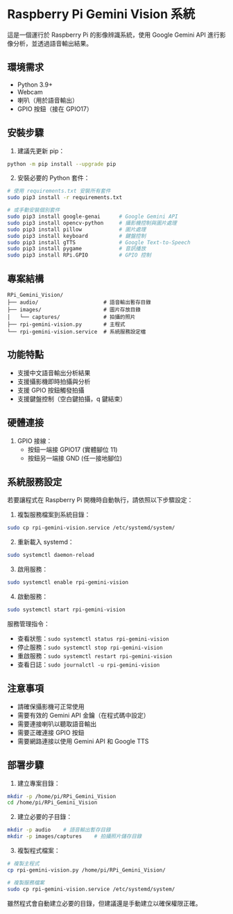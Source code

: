 # Raspberry Pi Gemini Vision 系統

這是一個運行於 Raspberry Pi 的影像辨識系統，使用 Google Gemini API 進行影像分析，並透過語音輸出結果。

## 環境需求

- Python 3.9+
- Webcam
- 喇叭（用於語音輸出）
- GPIO 按鈕（接在 GPIO17）

## 安裝步驟

1. 建議先更新 pip：
```bash
python -m pip install --upgrade pip
```

2. 安裝必要的 Python 套件：
```bash
# 使用 requirements.txt 安裝所有套件
sudo pip3 install -r requirements.txt

# 或手動安裝個別套件
sudo pip3 install google-genai      # Google Gemini API
sudo pip3 install opencv-python     # 攝影機控制與圖片處理
sudo pip3 install pillow            # 圖片處理
sudo pip3 install keyboard          # 鍵盤控制
sudo pip3 install gTTS              # Google Text-to-Speech
sudo pip3 install pygame            # 音訊播放
sudo pip3 install RPi.GPIO          # GPIO 控制
```

## 專案結構

```
RPi_Gemini_Vision/
├── audio/                     # 語音輸出暫存目錄
├── images/                    # 圖片存放目錄
│   └── captures/              # 拍攝的照片
├── rpi-gemini-vision.py       # 主程式
└── rpi-gemini-vision.service  # 系統服務設定檔
```

## 功能特點

- 支援中文語音輸出分析結果
- 支援攝影機即時拍攝與分析
- 支援 GPIO 按鈕觸發拍攝
- 支援鍵盤控制（空白鍵拍攝，q 鍵結束）

## 硬體連接

1. GPIO 接線：
   - 按鈕一端接 GPIO17 (實體腳位 11)
   - 按鈕另一端接 GND (任一接地腳位)

## 系統服務設定

若要讓程式在 Raspberry Pi 開機時自動執行，請依照以下步驟設定：

1. 複製服務檔案到系統目錄：
```bash
sudo cp rpi-gemini-vision.service /etc/systemd/system/
```

2. 重新載入 systemd：
```bash
sudo systemctl daemon-reload
```

3. 啟用服務：
```bash
sudo systemctl enable rpi-gemini-vision
```

4. 啟動服務：
```bash
sudo systemctl start rpi-gemini-vision
```

服務管理指令：
- 查看狀態：`sudo systemctl status rpi-gemini-vision`
- 停止服務：`sudo systemctl stop rpi-gemini-vision`
- 重啟服務：`sudo systemctl restart rpi-gemini-vision`
- 查看日誌：`sudo journalctl -u rpi-gemini-vision`

## 注意事項

- 請確保攝影機可正常使用
- 需要有效的 Gemini API 金鑰（在程式碼中設定）
- 需要連接喇叭以聽取語音輸出
- 需要正確連接 GPIO 按鈕
- 需要網路連接以使用 Gemini API 和 Google TTS 

## 部署步驟

1. 建立專案目錄：
```bash
mkdir -p /home/pi/RPi_Gemini_Vision
cd /home/pi/RPi_Gemini_Vision
```

2. 建立必要的子目錄：
```bash
mkdir -p audio    # 語音輸出暫存目錄
mkdir -p images/captures    # 拍攝照片儲存目錄
```

3. 複製程式檔案：
```bash
# 複製主程式
cp rpi-gemini-vision.py /home/pi/RPi_Gemini_Vision/

# 複製服務檔案
sudo cp rpi-gemini-vision.service /etc/systemd/system/
```

雖然程式會自動建立必要的目錄，但建議還是手動建立以確保權限正確。 